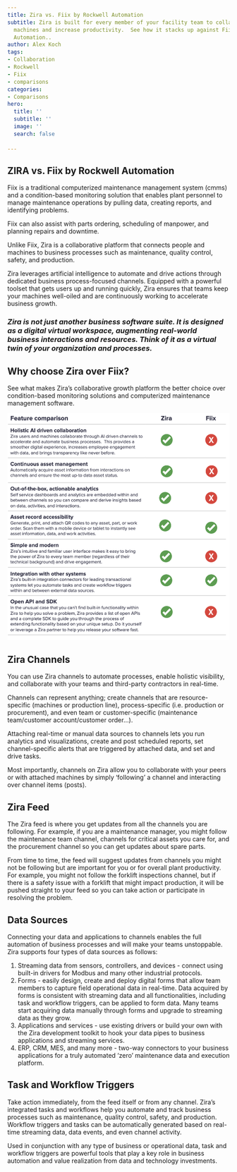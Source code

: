 ```yaml
---
title: Zira vs. Fiix by Rockwell Automation
subtitle: Zira is built for every member of your facility team to collaborate with
  machines and increase productivity.  See how it stacks up against Fiix by Rockwell
  Automation..
author: Alex Koch
tags:
- Collaboration
- Rockwell
- Fiix
- comparisons
categories:
- Comparisons
hero:
  title: ''
  subtitle: ''
  image: ''
  search: false

---
```

## **ZIRA vs. Fiix by Rockwell Automation**

Fiix is a traditional computerized maintenance management system (cmms) and a condition-based monitoring solution that enables plant personnel to manage maintenance operations by pulling data, creating reports, and identifying problems.

Fiix can also assist with parts ordering, scheduling of manpower, and planning repairs and downtime.

Unlike Fiix, Zira is a collaborative platform that connects people and machines to business processes such as maintenance, quality control, safety, and production.

Zira leverages artificial intelligence to automate and drive actions through dedicated business process-focused channels. Equipped with a powerful toolset that gets users up and running quickly, Zira ensures that teams keep your machines well-oiled and are continuously working to accelerate business growth.

### **_Zira is not just another business software suite. It is designed as a digital virtual workspace, augmenting real-world business interactions and resources. Think of it as a virtual twin of your organization and processes._**

## **Why choose Zira over Fiix?**

See what makes Zira’s collaborative growth platform the better choice over condition-based monitoring solutions and computerized maintenance management software.

![](/uploads/screen-shot-2021-08-03-at-10-45-55-am.png)

## **Zira Channels**

You can use Zira channels to automate processes, enable holistic visibility, and collaborate with your teams and third-party contractors in real-time.

Channels can represent anything; create channels that are resource-specific (machines or production line), process-specific (i.e. production or procurement), and even team or customer-specific (maintenance team/customer account/customer order…).

Attaching real-time or manual data sources to channels lets you run analytics and visualizations, create and post scheduled reports, set channel-specific alerts that are triggered by attached data, and set and drive tasks.

Most importantly, channels on Zira allow you to collaborate with your peers or with attached machines by simply ‘following’ a channel and interacting over channel items (posts).

## **Zira Feed**

The Zira feed is where you get updates from all the channels you are following. For example, if you are a maintenance manager, you might follow the maintenance team channel, channels for critical assets you care for, and the procurement channel so you can get updates about spare parts.

From time to time, the feed will suggest updates from channels you might not be following but are important for you or for overall plant productivity. For example, you might not follow the forklift inspections channel, but if there is a safety issue with a forklift that might impact production, it will be pushed straight to your feed so you can take action or participate in resolving the problem.

## **Data Sources**

Connecting your data and applications to channels enables the full automation of business processes and will make your teams unstoppable. Zira supports four types of data sources as follows:

1. Streaming data from sensors, controllers, and devices - connect using built-in drivers for Modbus and many other industrial protocols.
2. Forms - easily design, create and deploy digital forms that allow team members to capture field operational data in real-time. Data acquired by forms is consistent with streaming data and all functionalities, including task and workflow triggers, can be applied to form data. Many teams start acquiring data manually through forms and upgrade to streaming data as they grow.
3. Applications and services - use existing drivers or build your own with the Zira development toolkit to hook your data pipes to business applications and streaming services.
4. ERP, CRM, MES, and many more - two-way connectors to your business applications for a truly automated ‘zero’ maintenance data and execution platform.

## **Task and Workflow Triggers**

Take action immediately, from the feed itself or from any channel. Zira’s integrated tasks and workflows help you automate and track business processes such as maintenance, quality control, safety, and production. Workflow triggers and tasks can be automatically generated based on real-time streaming data, data events, and even channel activity.

Used in conjunction with any type of business or operational data, task and workflow triggers are powerful tools that play a key role in business automation and value realization from data and technology investments.